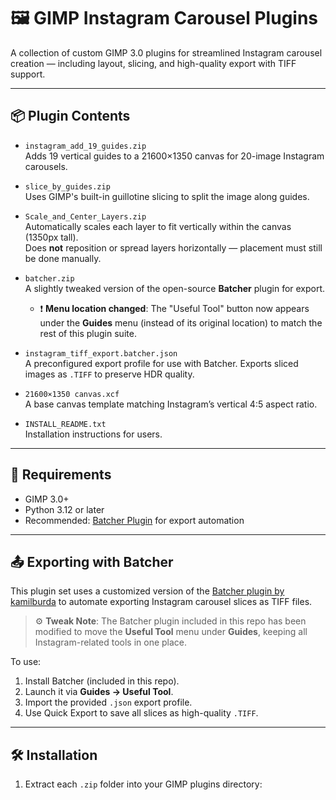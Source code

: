 # 🖼️ GIMP Instagram Carousel Plugins

A collection of custom GIMP 3.0 plugins for streamlined Instagram carousel creation — including layout, slicing, and high-quality export with TIFF support.

---

## 📦 Plugin Contents

- `instagram_add_19_guides.zip`  
  Adds 19 vertical guides to a 21600×1350 canvas for 20-image Instagram carousels.

- `slice_by_guides.zip`  
  Uses GIMP's built-in guillotine slicing to split the image along guides.

- `Scale_and_Center_Layers.zip`  
  Automatically scales each layer to fit vertically within the canvas (1350px tall).  
  Does **not** reposition or spread layers horizontally — placement must still be done manually.

- `batcher.zip`  
  A slightly tweaked version of the open-source **Batcher** plugin for export.  
  - ❗ **Menu location changed**: The "Useful Tool" button now appears under the **Guides** menu (instead of its original location) to match the rest of this plugin suite.

- `instagram_tiff_export.batcher.json`  
  A preconfigured export profile for use with Batcher. Exports sliced images as `.TIFF` to preserve HDR quality.

- `21600×1350 canvas.xcf`  
  A base canvas template matching Instagram’s vertical 4:5 aspect ratio.

- `INSTALL_README.txt`  
  Installation instructions for users.

---

## 🧩 Requirements

- GIMP 3.0+
- Python 3.12 or later
- Recommended: [Batcher Plugin](https://github.com/kamilburda/batcher) for export automation

---

## 📤 Exporting with Batcher

This plugin set uses a customized version of the [Batcher plugin by kamilburda](https://github.com/kamilburda/batcher) to automate exporting Instagram carousel slices as TIFF files.

> ⚙️ **Tweak Note**: The Batcher plugin included in this repo has been modified to move the **Useful Tool** menu under **Guides**, keeping all Instagram-related tools in one place.

To use:
1. Install Batcher (included in this repo).
2. Launch it via **Guides → Useful Tool**.
3. Import the provided `.json` export profile.
4. Use Quick Export to save all slices as high-quality `.TIFF`.

---

## 🛠️ Installation

1. Extract each `.zip` folder into your GIMP plugins directory:
